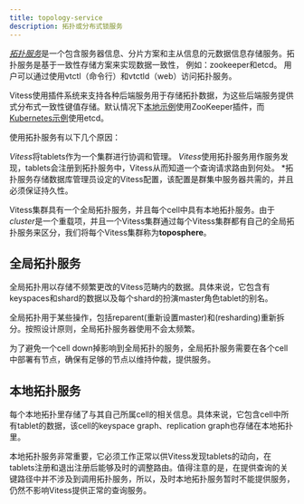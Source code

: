 ```yaml
---
title: topology-service
description: 拓扑或分布式锁服务
---
```


[*拓扑服务*](../../user-guides/topology-service)是一个包含服务器信息、分片方案和主从信息的元数据信息存储服务。拓扑服务是基于一致性存储方案来实现数据一致性， 例如：zookeeper和etcd。 用户可以通过使用vtctl（命令行）和vtctld（web）访问拓扑服务。


Vitess使用插件系统来支持各种后端服务用于存储拓扑数据，为这些后端服务提供式分布式一致性键值存储。默认情况下[本地示例](../../tutorials/local)使用ZooKeeper插件，而[Kubernetes示例](../../tutorials/kubernetes)使用etcd。

使用拓扑服务有以下几个原因：

*Vitess*将tablets作为一个集群进行协调和管理。
*Vitess*使用拓扑服务用作服务发现，tablets会注册到拓扑服务中，Vitess从而知道一个查询请求路由到何处。
*拓扑服务存储数据库管理员设定的Vitess配置，该配置是群集中服务器共需的，并且必须保证持久性。


Vitess集群具有一个全局拓扑服务，并且每个cell中具有本地拓扑服务。由于*cluster*是一个重载项，并且一个Vitess集群通过每个Vitess集群都有自己的全局拓扑服务来区分，我们将每个Vitess集群称为**toposphere**。

## 全局拓扑服务

全局拓扑用以存储不频繁更改的Vitess范畴内的数据。具体来说，它包含有keyspaces和shard的数据以及每个shard的扮演master角色tablet的别名。

全局拓扑用于某些操作，包括reparent(重新设置master)和(resharding)重新拆分。按照设计原则，全局拓扑服务器使用不会太频繁。

为了避免一个cell down掉影响到全局拓扑的服务，全局拓扑服务需要在各个cell中部署有节点，确保有足够的节点以维持仲裁，提供服务。

## 本地拓扑服务

每个本地拓扑里存储了与其自己所属cell的相关信息。具体来说，它包含cell中所有tablet的数据，该cell的keyspace graph、replication graph也存储在本地拓扑里。

本地拓扑服务非常重要，它必须工作正常以供Vitess发现tablets的动向，在tablets注册和退出注册后能够及时的调整路由。值得注意的是，在提供查询的关键路径中并不涉及到调用拓扑服务，所以，及时本地拓扑服务暂时不能提供服务，仍然不影响Vitess提供正常的查询服务。

